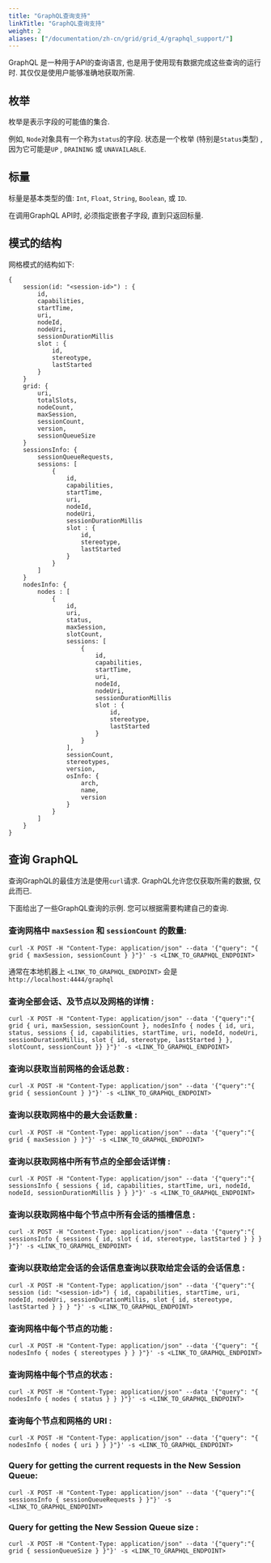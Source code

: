 ```yaml
---
title: "GraphQL查询支持"
linkTitle: "GraphQL查询支持"
weight: 2
aliases: ["/documentation/zh-cn/grid/grid_4/graphql_support/"]
---
```



GraphQL 是一种用于API的查询语言, 也是用于使用现有数据完成这些查询的运行时. 其仅仅是使用户能够准确地获取所需.

## 枚举
枚举是表示字段的可能值的集合.

例如, `Node`对象具有一个称为`status`的字段. 状态是一个枚举 (特别是`Status`类型) , 因为它可能是`UP` , `DRAINING` 或 `UNAVAILABLE`.

## 标量
标量是基本类型的值: `Int`, `Float`, `String`, `Boolean`, 或 `ID`.

在调用GraphQL API时, 必须指定嵌套子字段, 直到只返回标量.


## 模式的结构
网格模式的结构如下:

```shell
{
    session(id: "<session-id>") : {
        id,
        capabilities,
        startTime,
        uri,
        nodeId,
        nodeUri,
        sessionDurationMillis
        slot : {
            id,
            stereotype,
            lastStarted
        }
    }
    grid: {
        uri,
        totalSlots,
        nodeCount,
        maxSession,
        sessionCount,
        version,
        sessionQueueSize
    }
    sessionsInfo: {
        sessionQueueRequests,
        sessions: [
            {
                id,
                capabilities,
                startTime,
                uri,
                nodeId,
                nodeUri,
                sessionDurationMillis
                slot : {
                    id,
                    stereotype,
                    lastStarted
                }
            }
        ]
    }
    nodesInfo: {
        nodes : [
            {
                id,
                uri,
                status,
                maxSession,
                slotCount,
                sessions: [
                    {
                        id,
                        capabilities,
                        startTime,
                        uri,
                        nodeId,
                        nodeUri,
                        sessionDurationMillis
                        slot : {
                            id,
                            stereotype,
                            lastStarted
                        }
                    }
                ],
                sessionCount,
                stereotypes,
                version,
                osInfo: {
                    arch,
                    name,
                    version
                }
            }
        ]
    }
}
```

## 查询 GraphQL

查询GraphQL的最佳方法是使用`curl`请求. GraphQL允许您仅获取所需的数据, 仅此而已.

下面给出了一些GraphQL查询的示例. 您可以根据需要构建自己的查询.

### 查询网格中 `maxSession` 和 `sessionCount` 的数量:

```shell
curl -X POST -H "Content-Type: application/json" --data '{"query": "{ grid { maxSession, sessionCount } }"}' -s <LINK_TO_GRAPHQL_ENDPOINT>
```

通常在本地机器上 `<LINK_TO_GRAPHQL_ENDPOINT>` 会是 `http://localhost:4444/graphql`

### 查询全部会话、及节点以及网格的详情 :

```shell
curl -X POST -H "Content-Type: application/json" --data '{"query":"{ grid { uri, maxSession, sessionCount }, nodesInfo { nodes { id, uri, status, sessions { id, capabilities, startTime, uri, nodeId, nodeUri, sessionDurationMillis, slot { id, stereotype, lastStarted } }, slotCount, sessionCount }} }"}' -s <LINK_TO_GRAPHQL_ENDPOINT>
```

### 查询以获取当前网格的会话总数 :

```shell
curl -X POST -H "Content-Type: application/json" --data '{"query":"{ grid { sessionCount } }"}' -s <LINK_TO_GRAPHQL_ENDPOINT>
```

### 查询以获取网格中的最大会话数量 :

```shell
curl -X POST -H "Content-Type: application/json" --data '{"query":"{ grid { maxSession } }"}' -s <LINK_TO_GRAPHQL_ENDPOINT>
```

### 查询以获取网格中所有节点的全部会话详情 :

```shell
curl -X POST -H "Content-Type: application/json" --data '{"query":"{ sessionsInfo { sessions { id, capabilities, startTime, uri, nodeId, nodeId, sessionDurationMillis } } }"}' -s <LINK_TO_GRAPHQL_ENDPOINT>
```

### 查询以获取网格中每个节点中所有会话的插槽信息 :

```shell
curl -X POST -H "Content-Type: application/json" --data '{"query":"{ sessionsInfo { sessions { id, slot { id, stereotype, lastStarted } } } }"}' -s <LINK_TO_GRAPHQL_ENDPOINT>
```

### 查询以获取给定会话的会话信息查询以获取给定会话的会话信息 :

```shell
curl -X POST -H "Content-Type: application/json" --data '{"query":"{ session (id: "<session-id>") { id, capabilities, startTime, uri, nodeId, nodeUri, sessionDurationMillis, slot { id, stereotype, lastStarted } } } "}' -s <LINK_TO_GRAPHQL_ENDPOINT>
```

### 查询网格中每个节点的功能 :

```shell
curl -X POST -H "Content-Type: application/json" --data '{"query": "{ nodesInfo { nodes { stereotypes } } }"}' -s <LINK_TO_GRAPHQL_ENDPOINT>
```

### 查询网格中每个节点的状态 :

```shell
curl -X POST -H "Content-Type: application/json" --data '{"query": "{ nodesInfo { nodes { status } } }"}' -s <LINK_TO_GRAPHQL_ENDPOINT>
```

### 查询每个节点和网格的 URI :

```shell
curl -X POST -H "Content-Type: application/json" --data '{"query": "{ nodesInfo { nodes { uri } } }"}' -s <LINK_TO_GRAPHQL_ENDPOINT>
```

### Query for getting the current requests in the New Session Queue:

```shell
curl -X POST -H "Content-Type: application/json" --data '{"query":"{ sessionsInfo { sessionQueueRequests } }"}' -s <LINK_TO_GRAPHQL_ENDPOINT>
```

### Query for getting the New Session Queue size :

```shell
curl -X POST -H "Content-Type: application/json" --data '{"query":"{ grid { sessionQueueSize } }"}' -s <LINK_TO_GRAPHQL_ENDPOINT>
```
